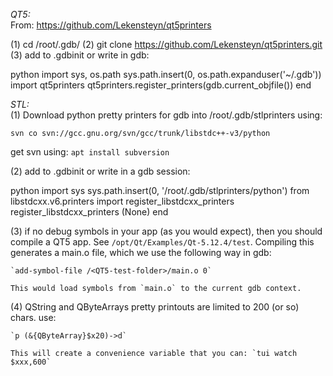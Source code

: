 *QT5:*  
From: https://github.com/Lekensteyn/qt5printers  

(1) cd /root/.gdb/
(2) git clone https://github.com/Lekensteyn/qt5printers.git
(3) add to .gdbinit or write in gdb:

python
import sys, os.path
sys.path.insert(0, os.path.expanduser('~/.gdb'))
import qt5printers
qt5printers.register_printers(gdb.current_objfile())
end


*STL:*  
(1) Download python pretty printers for gdb into /root/.gdb/stlprinters using:
	
	svn co svn://gcc.gnu.org/svn/gcc/trunk/libstdc++-v3/python

get svn using: `apt install subversion`


(2) add to .gdbinit or write in a gdb session:

python
import sys
sys.path.insert(0, '/root/.gdb/stlprinters/python')
from libstdcxx.v6.printers import register_libstdcxx_printers
register_libstdcxx_printers (None)
end


(3) if no debug symbols in your app (as you would expect), then you should
    compile a QT5 app. See `/opt/Qt/Examples/Qt-5.12.4/test`. Compiling
    this generates a main.o file, which we use the following way in gdb:

    `add-symbol-file /<QT5-test-folder>/main.o 0`

    This would load symbols from `main.o` to the current gdb context.

(4) QString and QByteArrays pretty printouts are limited to 200 (or so) chars.
    use:

    `p (&{QByteArray}$x20)->d`

    This will create a convenience variable that you can: `tui watch $xxx,600`
